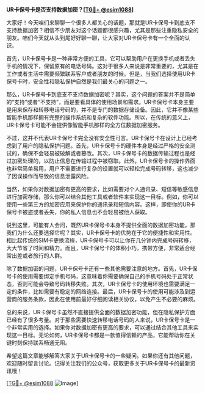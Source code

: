**UR卡保号卡是否支持数据加密？[[TG💪+ @esim1088](https://t.me/s/esim1088)]**

大家好！今天咱们来聊聊一个很多人都关心的话题，那就是UR卡保号卡到底支不支持数据加密？相信不少朋友对这个话题都很感兴趣，尤其是那些注重隐私安全的朋友。咱们今天就从头到尾好好聊一聊，让大家对UR卡保号卡有一个全面的认识。

首先，UR卡保号卡是一种非常方便的工具，它可以帮助用户在更换手机或者丢失手机的情况下，保留原有的电话号码。这对于很多人来说是非常重要的，尤其是在工作或者生活中需要频繁联系客户或者朋友的时候。但是，当我们选择使用UR卡保号卡时，安全性和隐私保护自然是我们最关心的问题之一。

那么，UR卡保号卡到底支不支持数据加密呢？其实，这个问题的答案并不是简单的“支持”或者“不支持”，而是要看具体的使用场景和需求。UR卡保号卡本身主要是用来保存和转移电话号码的，并不是专门的数据存储设备。因此，它并不像某些智能手机那样拥有完整的操作系统和复杂的软件功能。所以，在传统的意义上，UR卡保号卡可能不会提供像智能手机那样的全方位数据加密服务。

不过，这并不代表UR卡保号卡完全没有安全性可言。UR卡保号卡在设计上已经考虑到了用户的隐私保护问题。首先，UR卡保号卡的硬件本身是经过严格的安全测试的，确保不会轻易被破解或者篡改。其次，UR卡保号卡的数据传输过程也是经过加密处理的，以防止信息在传输过程中被窃取。此外，UR卡保号卡的操作界面也非常简单易用，用户不需要进行复杂的设置就可以轻松完成号码转移，这也减少了因误操作而导致的信息泄露风险。

当然，如果你对数据加密有更高的要求，比如需要对个人通讯录、短信等敏感信息进行加密存储，那么你可以结合其他工具或者软件来实现这一目标。例如，你可以使用一些第三方的加密应用来保护你的通讯录和短信内容。这样，即使你的UR卡保号卡被盗或者丢失，你的私人信息也不会轻易被他人获取。

说到这里，可能有人会问，既然UR卡保号卡本身不提供全面的数据加密功能，那我们为什么还要选择它呢？其实，UR卡保号卡的优势在于它的便捷性和实用性。相比起传统的SIM卡更换流程，UR卡保号卡可以让你在几分钟内完成号码转移，大大节省了时间和精力。而且，UR卡保号卡的体积小巧，携带方便，非常适合经常出差或者旅行的人群。

除了数据加密的问题，UR卡保号卡还有一些其他需要注意的地方。首先，UR卡保号卡的使用需要绑定手机号码，这意味着你需要确保自己的手机号码处于正常状态，否则可能会导致号码转移失败。其次，UR卡保号卡的使用环境也需要满足一定的条件，比如需要有稳定的网络连接。最后，UR卡保号卡的使用可能涉及到运营商的服务条款，因此在使用前最好仔细阅读相关协议，以免产生不必要的麻烦。

总的来说，UR卡保号卡虽然不直接提供全面的数据加密功能，但在隐私保护方面已经有了很多考量。对于那些需要快速转移电话号码的人来说，UR卡保号卡是一个非常实用的选择。如果你对数据加密有更高的要求，可以通过结合其他工具来实现这一目标。无论如何，UR卡保号卡都是一款值得信赖的产品，它能帮助你在关键时刻保持联系畅通无阻。

希望这篇文章能够解答大家关于UR卡保号卡的一些疑问。如果你还有其他问题，欢迎随时留言讨论。记得关注我们的公众号，获取更多关于UR卡保号卡的最新资讯哦！

[[TG💪+ @esim1088](https://t.me/s/esim1088) ![Image](https://i.postimg.cc/4NQfJmqS/Snipaste-2025-05-13-00-14-12.png)]